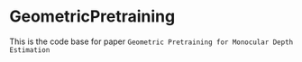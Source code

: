 # GeometricPretraining
This is the code base for paper ``Geometric Pretraining for Monocular Depth Estimation``

